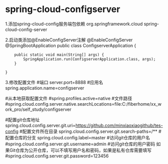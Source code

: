 # spring-cloud-configserver
1.添加spring-cloud-config服务端包依赖
	<dependency>
		<groupId>org.springframework.cloud</groupId>
		<artifactId>spring-cloud-config-server</artifactId>
	</dependency>

2.启动类添加@EnableConfigServer注解
	@EnableConfigServer
	@SpringBootApplication
	public class ConfigserverApplication {

		public static void main(String[] args) {
			SpringApplication.run(ConfigserverApplication.class, args);
		}

	}

3.修改配置文件
#端口
server.port=8888
#应用名
spring.application.name=configserver


#从本地获取配置文件
#spring.profiles.active=native
#文件路径
#spring.cloud.config.server.native.searchLocations=file:C:/fiberhome/xx_work_pro/self_study/configserver


#配置git仓库地址
spring.cloud.config.server.git.uri=https://github.com/minxiaoxiaogithub/tes-config
#配置文件所在目录
spring.cloud.config.server.git.search-paths=/**
#配置仓库的分支
spring.cloud.config.label=master
#访问git仓库的用户名
#spring.cloud.config.server.git.username=admin
#访问git仓库的用户密码 如果Git仓库为公开仓库，可以不填写用户名和密码，如果是私有仓库需要填写
#spring.cloud.config.server.git.password=123456
